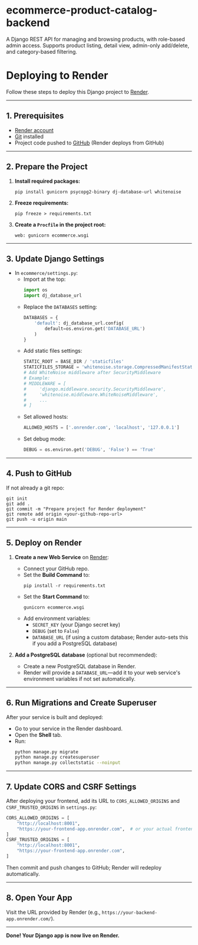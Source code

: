 # ecommerce-product-catalog-backend
A Django REST API for managing and browsing products, with role-based admin access. Supports product listing, detail view, admin-only add/delete, and category-based filtering.

# Deploying to Render

Follow these steps to deploy this Django project to [Render](https://render.com/).

---

## 1. Prerequisites

- [Render account](https://dashboard.render.com/register)
- [Git](https://git-scm.com/) installed
- Project code pushed to [GitHub](https://github.com/) (Render deploys from GitHub)

---

## 2. Prepare the Project

1. **Install required packages:**
    ```
    pip install gunicorn psycopg2-binary dj-database-url whitenoise
    ```

2. **Freeze requirements:**
    ```
    pip freeze > requirements.txt
    ```

3. **Create a `Procfile` in the project root:**
    ```
    web: gunicorn ecommerce.wsgi
    ```

---

## 3. Update Django Settings

- In `ecommerce/settings.py`:
    - Import at the top:
        ```python
        import os
        import dj_database_url
        ```
    - Replace the `DATABASES` setting:
        ```python
        DATABASES = {
            'default': dj_database_url.config(
                default=os.environ.get('DATABASE_URL')
            )
        }
        ```
    - Add static files settings:
        ```python
        STATIC_ROOT = BASE_DIR / 'staticfiles'
        STATICFILES_STORAGE = 'whitenoise.storage.CompressedManifestStaticFilesStorage'
        # Add WhiteNoise middleware after SecurityMiddleware
        # Example:
        # MIDDLEWARE = [
        #     'django.middleware.security.SecurityMiddleware',
        #     'whitenoise.middleware.WhiteNoiseMiddleware',
        #     ...
        # ]
        ```
    - Set allowed hosts:
        ```python
        ALLOWED_HOSTS = ['.onrender.com', 'localhost', '127.0.0.1']
        ```
    - Set debug mode:
        ```python
        DEBUG = os.environ.get('DEBUG', 'False') == 'True'
        ```

---

## 4. Push to GitHub

If not already a git repo:
```
git init
git add .
git commit -m "Prepare project for Render deployment"
git remote add origin <your-github-repo-url>
git push -u origin main
```

---

## 5. Deploy on Render

1. **Create a new Web Service** on [Render](https://dashboard.render.com/):
    - Connect your GitHub repo.
    - Set the **Build Command** to:
        ```
        pip install -r requirements.txt
        ```
    - Set the **Start Command** to:
        ```
        gunicorn ecommerce.wsgi
        ```
    - Add environment variables:
        - `SECRET_KEY` (your Django secret key)
        - `DEBUG` (set to `False`)
        - `DATABASE_URL` (if using a custom database; Render auto-sets this if you add a PostgreSQL database)

2. **Add a PostgreSQL database** (optional but recommended):
    - Create a new PostgreSQL database in Render.
    - Render will provide a `DATABASE_URL`—add it to your web service's environment variables if not set automatically.

---

## 6. Run Migrations and Create Superuser

After your service is built and deployed:
- Go to your service in the Render dashboard.
- Open the **Shell** tab.
- Run:
    ```bash
    python manage.py migrate
    python manage.py createsuperuser
    python manage.py collectstatic --noinput
    ```

---

## 7. Update CORS and CSRF Settings

After deploying your frontend, add its URL to `CORS_ALLOWED_ORIGINS` and `CSRF_TRUSTED_ORIGINS` in `settings.py`:
```python
CORS_ALLOWED_ORIGINS = [
    "http://localhost:8001",
    "https://your-frontend-app.onrender.com",  # or your actual frontend URL
]
CSRF_TRUSTED_ORIGINS = [
    "http://localhost:8001",
    "https://your-frontend-app.onrender.com",
]
```
Then commit and push changes to GitHub; Render will redeploy automatically.

---

## 8. Open Your App

Visit the URL provided by Render (e.g., `https://your-backend-app.onrender.com/`).

---

**Done! Your Django app is now live on Render.**